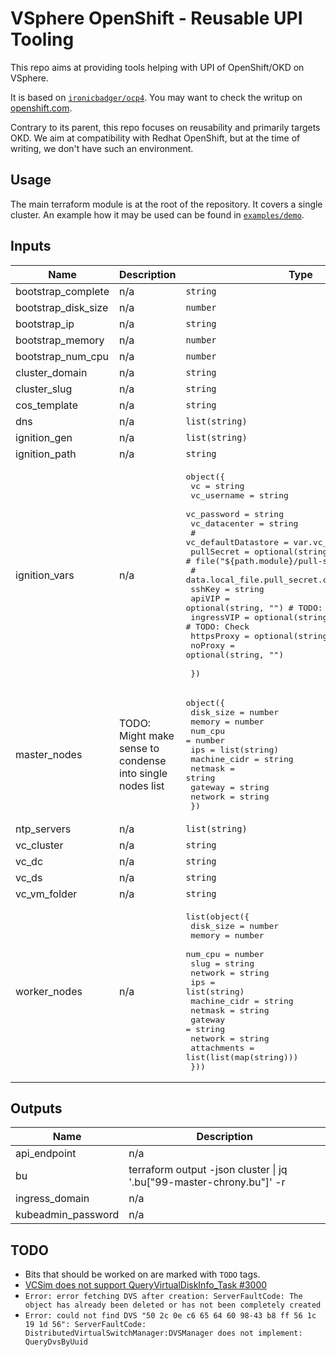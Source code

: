 # VSphere OpenShift - Reusable UPI Tooling

This repo aims at providing tools helping with UPI of OpenShift/OKD on VSphere.

It is based on [`ironicbadger/ocp4`](https://github.com/ironicbadger/ocp4). You may want to check the writup on [openshift.com](https://www.openshift.com/blog/how-to-install-openshift-4.6-on-vmware-with-upi).

Contrary to its parent, this repo focuses on reusability and primarily targets OKD. We aim at compatibility with Redhat OpenShift, but at the time of writing, we don't have such an environment.

## Usage
The main terraform module is at the root of the repository. It covers a single cluster. An example how it may be used can be found in [`examples/demo`](./examples/demo).

<!-- BEGINNING OF PRE-COMMIT-TERRAFORM DOCS HOOK -->
## Inputs

| Name | Description | Type | Default | Required |
|------|-------------|------|---------|:--------:|
| bootstrap\_complete | n/a | `string` | `"false"` | no |
| bootstrap\_disk\_size | n/a | `number` | `40` | no |
| bootstrap\_ip | n/a | `string` | n/a | yes |
| bootstrap\_memory | n/a | `number` | `8192` | no |
| bootstrap\_num\_cpu | n/a | `number` | `4` | no |
| cluster\_domain | n/a | `string` | n/a | yes |
| cluster\_slug | n/a | `string` | n/a | yes |
| cos\_template | n/a | `string` | n/a | yes |
| dns | n/a | `list(string)` | n/a | yes |
| ignition\_gen | n/a | `list(string)` | `[]` | no |
| ignition\_path | n/a | `string` | n/a | yes |
| ignition\_vars | n/a | <pre>object({<br>    vc            = string<br>    vc_username   = string<br>    vc_password   = string<br>    vc_datacenter = string<br>    # vc_defaultDatastore = var.vc_ds<br>    pullSecret = optional(string) #, "") # file("${path.module}/pull-secret-fake.json"))<br>    # data.local_file.pull_secret.content<br>    sshKey     = string<br>    apiVIP     = optional(string, "") # TODO: Check<br>    ingressVIP = optional(string, "") # TODO: Check<br>    httpsProxy = optional(string, "")<br>    noProxy    = optional(string, "")<br><br>  })</pre> | n/a | yes |
| master\_nodes | TODO: Might make sense to condense into single nodes list | <pre>object({<br>    disk_size    = number<br>    memory       = number<br>    num_cpu      = number<br>    ips          = list(string)<br>    machine_cidr = string<br>    netmask      = string<br>    gateway      = string<br>    network      = string<br>  })</pre> | `null` | no |
| ntp\_servers | n/a | `list(string)` | `[]` | no |
| vc\_cluster | n/a | `string` | n/a | yes |
| vc\_dc | n/a | `string` | n/a | yes |
| vc\_ds | n/a | `string` | n/a | yes |
| vc\_vm\_folder | n/a | `string` | n/a | yes |
| worker\_nodes | n/a | <pre>list(object({<br>    disk_size    = number<br>    memory       = number<br>    num_cpu      = number<br>    slug         = string<br>    network      = string<br>    ips          = list(string)<br>    machine_cidr = string<br>    netmask      = string<br>    gateway      = string<br>    network      = string<br>    attachments  = list(list(map(string)))<br>  }))</pre> | `null` | no |

## Outputs

| Name | Description |
|------|-------------|
| api\_endpoint | n/a |
| bu | terraform output -json cluster \| jq '.bu["99-master-chrony.bu"]' -r |
| ingress\_domain | n/a |
| kubeadmin\_password | n/a |

<!-- END OF PRE-COMMIT-TERRAFORM DOCS HOOK -->


## TODO
- Bits that should be worked on are marked with `TODO` tags.
- [VCSim does not support QueryVirtualDiskInfo_Task #3000](https://github.com/vmware/govmomi/issues/3000)
- `Error: error fetching DVS after creation: ServerFaultCode: The object has already been deleted or has not been completely created`
- `Error: could not find DVS "50 2c 0e c6 65 64 60 98-43 b8 ff 56 1c 19 1d 56": ServerFaultCode: DistributedVirtualSwitchManager:DVSManager does not implement: QueryDvsByUuid`
